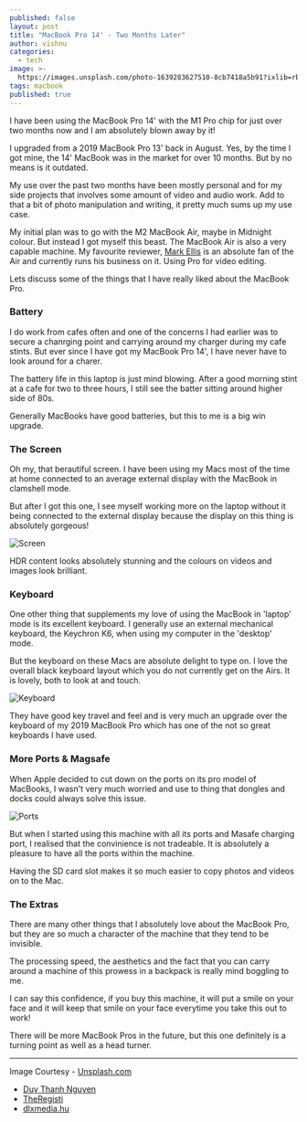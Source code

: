 ```yaml
---
published: false
layout: post
title: "MacBook Pro 14' - Two Months Later"
author: vishnu
categories:
  - tech
image: >-
  https://images.unsplash.com/photo-1639283627510-8cb7418a5b91?ixlib=rb-4.0.3&ixid=MnwxMjA3fDB8MHxwaG90by1wYWdlfHx8fGVufDB8fHx8&auto=format&fit=crop&w=1631&q=80
tags: macbook
published: true
---
```

I have been using the MacBook Pro 14' with the M1 Pro chip for just over two months now and I am absolutely blown away by it!

I upgraded from a 2019 MacBook Pro 13' back in August. Yes, by the time I got mine, the 14' MacBook was in the market for over 10 months. But by no means is it outdated.

My use over the past two months have been mostly personal and for my side projects that involves some amount of video and audio work. Add to that a bit of photo manipulation and writing, it pretty much sums up my use case.

My initial plan was to go with the M2 MacBook Air, maybe in Midnight colour. But instead I got myself this beast. The MacBook Air is also a very capable machine. My favourite reviewer, [Mark Ellis](https://www.youtube.com/c/MarkEllisReviews) is an absolute fan of the Air and currently runs his business on it. Using Pro for video editing. 

Lets discuss some of the things that I have really liked about the MacBook Pro.

### Battery
I do work from cafes often and one of the concerns I had earlier was to secure a chanrging point and carrying around my charger during my cafe stints. But ever since I have got my MacBook Pro 14', I have never have to look around for a charer.

The battery life in this laptop is just mind blowing. After a good morning stint at a cafe for two to three hours, I still see the batter sitting around higher side of 80s.

Generally MacBooks have good batteries, but this to me is a big win upgrade.

### The Screen
Oh my, that berautiful screen. I have been using my Macs most of the time at home connected to an average external display with the MacBook in clamshell mode.

But after I got this one, I see myself working more on the laptop without it being connected to the external display because the display on this thing is absolutely gorgeous!

![Screen](https://images.unsplash.com/photo-1639283758775-e7f0616aa156?ixlib=rb-4.0.3&ixid=MnwxMjA3fDB8MHxwaG90by1wYWdlfHx8fGVufDB8fHx8&auto=format&fit=crop&w=1631&q=80)

HDR content looks absolutely stunning and the colours on videos and images look brilliant. 

### Keyboard
One other thing that supplements my love of using the MacBook in 'laptop' mode is its excellent keyboard. I generally use an external mechanical keyboard, the Keychron K6, when using my computer in the 'desktop' mode. 

But the keyboard on these Macs are absolute delight to type on. I love the overall black keyboard layout which you do not currently get on the Airs. It is lovely, both to look at and touch.

![Keyboard](https://images.unsplash.com/photo-1651241680602-9187e2d31de8?ixlib=rb-4.0.3&ixid=MnwxMjA3fDB8MHxwaG90by1wYWdlfHx8fGVufDB8fHx8&auto=format&fit=crop&w=1470&q=80)

They have good key travel and feel and is very much an upgrade over the keyboard of my 2019 MacBook Pro which has one of the not so great keyboards I have used.

### More Ports & Magsafe
When Apple decided to cut down on the ports on its pro model of MacBooks, I wasn't very much worried and use to thing that dongles and docks could always solve this issue.

![Ports](https://images.unsplash.com/photo-1637607698813-cf818cce4d58?ixlib=rb-4.0.3&ixid=MnwxMjA3fDB8MHxwaG90by1wYWdlfHx8fGVufDB8fHx8&auto=format&fit=crop&w=1470&q=80)

But when I started using this machine with all its ports and Masafe charging port, I realised that the convinience is not tradeable. It is absolutely a pleasure to have all the ports within the machine.

Having the SD card slot makes it so much easier to copy photos and videos on to the Mac.

### The Extras
There are many other things that I absolutely love about the MacBook Pro, but they are so much a character of the machine that they tend to be invisible.

The processing speed, the aesthetics and the fact that you can carry around a machine of this prowess in a backpack is really mind boggling to me.

I can say this confidence, if you buy this machine, it will put a smile on your face and it will keep that smile on your face everytime you take this out to work!

There will be more MacBook Pros in the future, but this one definitely is a turning point as well as a head turner.

---

Image Courtesy - [Unsplash.com](https://unplash.com)
- [Duy Thanh Nguyen](https://unsplash.com/@duythanh)
- [TheRegisti](https://unsplash.com/@theregisti)
- [dlxmedia.hu](https://unsplash.com/@dlxmedia)